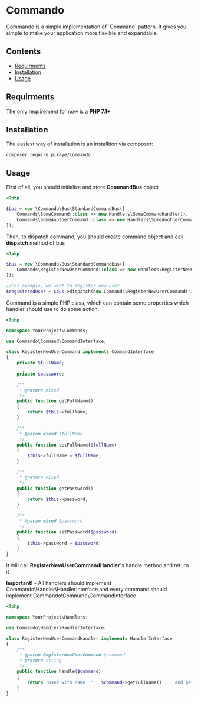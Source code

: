 # Commando
Commando is a simple implementation of \`Command\` pattern. It gives you simple to make your application
more flexible and expandable.

## Contents
- [Requirments](https://github.com/pixaye/commando#requirments)
- [Installation](https://github.com/pixaye/commando#installation)
- [Usage](https://github.com/pixaye/commando#usage)

## Requirments
The only requirement for now is a **PHP 7.1+**

## Installation
The easiest way of installation is an installtion via composer:

````
composer require pixaye/commando
````

## Usage

First of all, you should initialize and store **CommandBus** object

````php
<?php

$bus = new \Commando\Bus\StandardCommandBus([
    Commands\SomeCommand::class => new Handlers\SomeCommandHandler(),
    Commands\SomeAnotherCommand::class => new Handlers\SomeAnotherCommandHandler()
]);

````

Then, to dispatch command, you should create command object and call **dispatch** method of bus

````php
<?php

$bus = new \Commando\Bus\StandardCommandBus([
    Commands\RegisterNewUserCommand::class => new Handlers\RegisterNewUserCommandHandler(),
]);

//For example, we want to register new user
$registeredUser = $bus->dispatch(new Commands\RegisterNewUserCommand('John Doe', '1234567890'));
````

Command is a simple PHP class, which can contain some properties which handler should use to do some action.

````php
<?php

namespace YourProject\Commands;

use Commando\Command\CommandInterface;

class RegisterNewUserCommand implements CommandInterface
{
    private $fullName;
    
    private $password;

    /**
     * @return mixed
     */
    public function getFullName()
    {
        return $this->fullName;
    }

    /**
     * @param mixed $fullName
     */
    public function setFullName($fullName)
    {
        $this->fullName = $fullName;
    }

    /**
     * @return mixed
     */
    public function getPassword()
    {
        return $this->password;
    }

    /**
     * @param mixed $password
     */
    public function setPassword($password)
    {
        $this->password = $password;
    }
}
````

It will call **RegisterNewUserCommandHandler**'s handle method and return it

**Important!** - All handlers should implement Commando\Handler\HandlerInterface and every command should implement Commando\Command\CommandInterface

````php
<?php

namespace YourProject\Handlers;

use Commando\Handler\HandlerInterface;

class RegisterNewUserCommandHandler implements HandlerInterface
{
    /**
     * @param RegisterNewUserCommand $command
     * @return string
     */
    public function handle($command)
    {
        return 'User with name  ' . $command->getFullName() . ' and password = ' . $command->getPassword() . ' has been created';
    }
}
````

